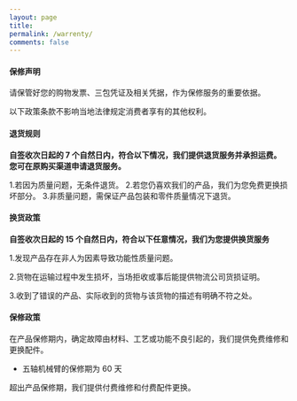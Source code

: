 ```yaml
---
layout: page
title: 
permalink: /warrenty/
comments: false
---
```


#### 保修声明
 
请保管好您的购物发票、三包凭证及相关凭据，作为保修服务的重要依据。

以下政策条款不影响当地法律规定消费者享有的其他权利。

#### 退货规则
**自签收次日起的 7 个自然日内，符合以下情况，我们提供退货服务并承担运费。您可在原购买渠道申请退货服务。**

1.若因为质量问题，无条件退货。
2.若您仍喜欢我们的产品，我们为您免费更换损坏部分。
3.非质量问题，需保证产品包装和零件质量情况下退货。

#### 换货政策
**自签收次日起的 15 个自然日内，符合以下任意情况，我们为您提供换货服务**

1.发现产品存在非人为因素导致功能性质量问题。

2.货物在运输过程中发生损坏，当场拒收或事后能提供物流公司货损证明。

3.收到了错误的产品、实际收到的货物与该货物的描述有明确不符之处。

#### 保修政策
在产品保修期内，确定故障由材料、工艺或功能不良引起的，我们提供免费维修和更换配件。

- 五轴机械臂的保修期为 60 天

超出产品保修期，我们提供付费维修和付费配件更换。